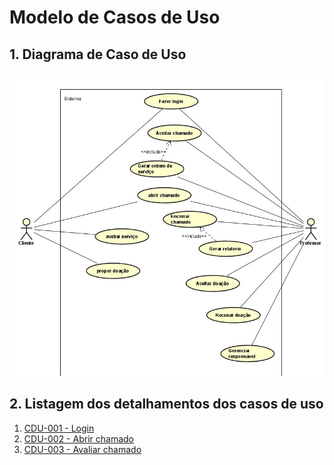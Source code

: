 # Modelo de Casos de Uso

## 1. Diagrama de Caso de Uso

![diagrama de caso de uso do cliente](imgs/diagrama_cdu.jpg "Diagrama de caso de uso - cliente")

## 2. Listagem dos detalhamentos dos casos de uso

1. [CDU-001 - Login](cdu-001/cdu-login.md)
2. [CDU-002 - Abrir chamado](cdu-002/cdu_abrir_chamado.md)
3. [CDU-003 - Avaliar chamado](cdu-002/cdu_avaliar_chamado.md)

